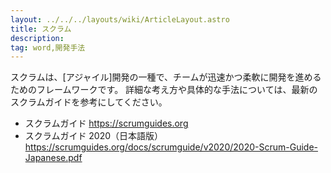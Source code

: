 ```yaml
---
layout: ../../../layouts/wiki/ArticleLayout.astro
title: スクラム
description:
tag: word,開発手法
---
```


スクラムは、[アジャイル]開発の一種で、チームが迅速かつ柔軟に開発を進めるためのフレームワークです。
詳細な考え方や具体的な手法については、最新のスクラムガイドを参考にしてください。

- スクラムガイド https://scrumguides.org
- スクラムガイド 2020（日本語版） https://scrumguides.org/docs/scrumguide/v2020/2020-Scrum-Guide-Japanese.pdf
